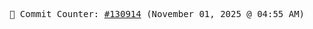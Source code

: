 <p align="center">
    <samp>
        📮 Commit Counter: <a href="https://github.com/Javascript-void0/Javascript-void0/commits/main">#130914</a> (November 01, 2025 @ 04:55 AM)
    </samp>
</p>